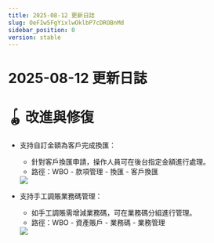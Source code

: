 ```yaml
---
title: 2025-08-12 更新日誌
slug: OeFIw5FgYixlwOklbP7cDROBnMd
sidebar_position: 0
version: stable
---
```



# 2025-08-12 更新日誌

# 🪀 改進與修復

- 支持自訂金額為客戶完成換匯：
    - 針對客戶換匯申請，操作人員可在後台指定金額進行處理。
    - 路徑：WBO - 款項管理 - 換匯 - 客戶換匯
    <img src="/assets/L7cAb7TD6o3SR9xdqyTcOngzn3e.png" src-width="3294" src-height="1750" align="center"/>

- 支持手工調賬業務碼管理：
    - 如手工調賬需增減業務碼，可在業務碼分組進行管理。
    - 路徑：WBO - 資產賬戶 - 業務碼 - 業務管理
    <img src="/assets/NX7AbPmptobTgAx1hYIcinFCntg.png" src-width="3190" src-height="874" align="center"/>
    
